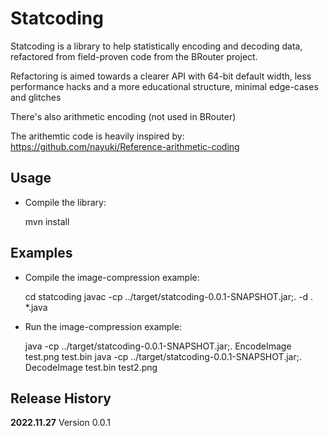 Statcoding
==========

Statcoding is a library to help statistically encoding and decoding data,
refactored from field-proven code from the BRouter project.

Refactoring is aimed towards a clearer API with 64-bit default width,
less performance hacks and a more educational structure,
minimal edge-cases and glitches

There's also arithmetic encoding (not used in BRouter)

The arithemtic code is heavily inspired by:
https://github.com/nayuki/Reference-arithmetic-coding


Usage
-----

 - Compile the library:

   mvn install

Examples
--------

 - Compile the image-compression example:

   cd statcoding
   javac -cp ../target/statcoding-0.0.1-SNAPSHOT.jar;. -d . *.java

 - Run the image-compression example:

   java -cp ../target/statcoding-0.0.1-SNAPSHOT.jar;. EncodeImage test.png test.bin
   java -cp ../target/statcoding-0.0.1-SNAPSHOT.jar;. DecodeImage test.bin test2.png


Release History
---------------

**2022.11.27** Version 0.0.1

